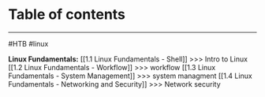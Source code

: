 # Table of contents
---
#HTB #linux 

**Linux Fundamentals:**
[[1.1 Linux Fundamentals - Shell]] >>> Intro to Linux
[[1.2 Linux Fundamentals - Workflow]] >>> workflow
[[1.3 Linux Fundamentals - System Management]] >>> system managment 
[[1.4 Linux Fundamentals - Networking and Security]] >>> Network security
